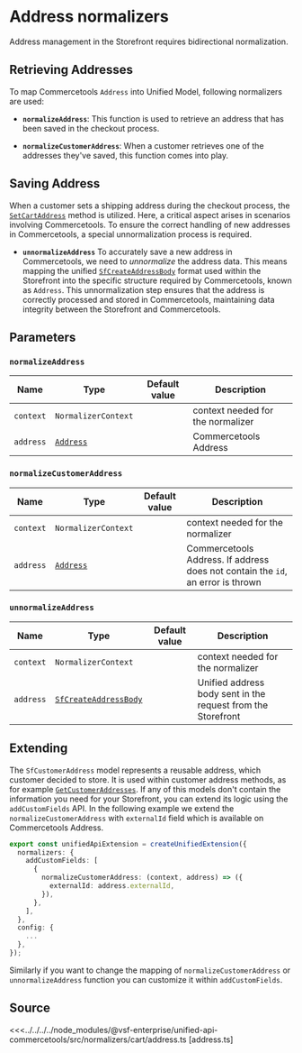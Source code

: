 # Address normalizers

Address management in the Storefront requires bidirectional normalization.

## Retrieving Addresses

To map Commercetools `Address` into Unified Model, following normalizers are used:

- **`normalizeAddress`**: This function is used to retrieve an address that has been saved in the checkout process.

- **`normalizeCustomerAddress`**: When a customer retrieves one of the addresses they've saved, this function comes into play.

## Saving Address

When a customer sets a shipping address during the checkout process, the [`SetCartAddress`](/unified-data-layer/unified-methods/checkout#setcartaddress) method is utilized. Here, a critical aspect arises in scenarios involving Commercetools. To ensure the correct handling of new addresses in Commercetools, a special unnormalization process is required.

- **`unnormalizeAddress`** To accurately save a new address in Commercetools, we need to _unnormalize_ the address data. This means mapping the unified [`SfCreateAddressBody`](/unified-data-layer/unified-data-model#sfcreateaddressbody) format used within the Storefront into the specific structure required by Commercetools, known as `Address`. This unnormalization step ensures that the address is correctly processed and stored in Commercetools, maintaining data integrity between the Storefront and Commercetools.

## Parameters

### `normalizeAddress`

| Name      | Type                                                                                                  | Default value | Description           |
| --------- | ----------------------------------------------------------------------------------------------------- | ------------- | --------------------- |
| `context`  | `NormalizerContext`                                                                       |               | context needed for the normalizer |
| `address` | [`Address`](https://docs.alokai.com/integrations/commercetools/api/commercetools-types/Address) |               | Commercetools Address |

### `normalizeCustomerAddress`

| Name      | Type                                                                                                  | Default value | Description                                                                     |
| --------- | ----------------------------------------------------------------------------------------------------- | ------------- | ------------------------------------------------------------------------------- |
| `context`  | `NormalizerContext`                                                                       |               | context needed for the normalizer |
| `address` | [`Address`](https://docs.alokai.com/integrations/commercetools/api/commercetools-types/Address) |               | Commercetools Address. If address does not contain the `id`, an error is thrown |

### `unnormalizeAddress`

| Name      | Type                                                                                     | Default value | Description                                                  |
| --------- | ---------------------------------------------------------------------------------------- | ------------- | ------------------------------------------------------------ |
| `context`  | `NormalizerContext`                                                                       |               | context needed for the normalizer |
| `address` | [`SfCreateAddressBody`](/unified-data-layer/unified-data-model#sfcreateaddressbody) |               | Unified address body sent in the request from the Storefront |

## Extending

The `SfCustomerAddress` model represents a reusable address, which customer decided to store. It is used within customer address methods, as for example [`GetCustomerAddresses`](/unified-data-layer/unified-methods/customer#getcustomeraddresses). If any of this models don't contain the information you need for your Storefront, you can extend its logic using the `addCustomFields` API. In the following example we extend the `normalizeCustomerAddress` with `externalId` field which is available on Commercetools Address.

```ts
export const unifiedApiExtension = createUnifiedExtension({
  normalizers: {
    addCustomFields: [
      {
        normalizeCustomerAddress: (context, address) => ({
          externalId: address.externalId,
        }),
      },
    ],
  },
  config: {
    ...
  },
});
```

Similarly if you want to change the mapping of `normalizeCustomerAddress` or `unnormalizeAddress` function you can customize it within `addCustomFields`.

## Source

<<<../../../../node_modules/@vsf-enterprise/unified-api-commercetools/src/normalizers/cart/address.ts [address.ts]
